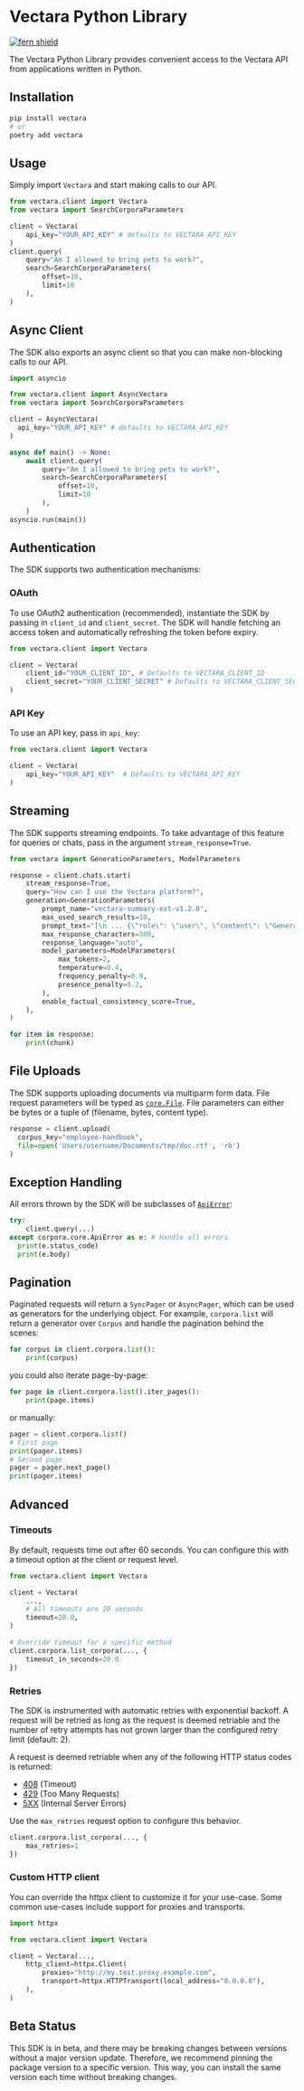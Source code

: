 # Vectara Python Library

[![fern shield](https://img.shields.io/badge/%F0%9F%8C%BF-SDK%20generated%20by%20Fern-brightgreen)](https://github.com/fern-api/fern)

The Vectara Python Library provides convenient access to the Vectara API from applications written in Python.

## Installation

```sh
pip install vectara
# or
poetry add vectara
```

## Usage
Simply import `Vectara` and start making calls to our API.

```python
from vectara.client import Vectara
from vectara import SearchCorporaParameters

client = Vectara(
    api_key="YOUR_API_KEY" # defaults to VECTARA_API_KEY
)
client.query(
    query="Am I allowed to bring pets to work?",
    search=SearchCorporaParameters(
        offset=10,
        limit=10
    ),
)
```

## Async Client
The SDK also exports an async client so that you can make non-blocking calls to our API.

```python
import asyncio

from vectara.client import AsyncVectara
from vectara import SearchCorporaParameters

client = AsyncVectara(
  api_key="YOUR_API_KEY" # defaults to VECTARA_API_KEY
)

async def main() -> None:
    await client.query(
        query="Am I allowed to bring pets to work?",
        search=SearchCorporaParameters(
            offset=10,
            limit=10
        ),
    )
asyncio.run(main())
```

## Authentication

The SDK supports two authentication mechanisms: 

### OAuth

To use OAuth2 authentication (recommended), instantiate the SDK by passing in `client_id` and `client_secret`. The SDK 
will handle fetching an access token and automatically refreshing the token before expiry. 

```python
from vectara.client import Vectara

client = Vectara(
    client_id="YOUR_CLIENT_ID", # Defaults to VECTARA_CLIENT_ID
    client_secret="YOUR_CLIENT_SECRET" # Defaults to VECTARA_CLIENT_SECRET
)
```

### API Key

To use an API key, pass in `api_key`:

```python
from vectara.client import Vectara

client = Vectara(
    api_key="YOUR_API_KEY"  # Defaults to VECTARA_API_KEY
)
```

## Streaming
The SDK supports streaming endpoints. To take advantage of this feature for queries or chats, pass in the argument 
`stream_response=True`. 

```python
from vectara import GenerationParameters, ModelParameters

response = client.chats.start(
    stream_response=True,
    query="How can I use the Vectara platform?",
    generation=GenerationParameters(
        prompt_name="vectara-summary-ext-v1.2.0",
        max_used_search_results=10,
        prompt_text="[\n ... {\"role\": \"user\", \"content\": \"Generate a summary for the query '\''${vectaraQuery}'\'' based on the above results.\"} ... \n] \n",
        max_response_characters=300,
        response_language="auto",
        model_parameters=ModelParameters(
            max_tokens=2,
            temperature=0.4,
            frequency_penalty=0.9,
            presence_penalty=0.2,
        ),
        enable_factual_consistency_score=True,
    ),
)

for item in response:
    print(chunk)
```

## File Uploads
The SDK supports uploading documents via multiparm form data. File request parameters will be typed as [`core.File`](./src/core/file.py). File parameters 
can either be bytes or a tuple of (filename, bytes, content type). 

```python
response = client.upload(
  corpus_key="employee-handbook",
  file=open('Users/username/Documents/tmp/doc.rtf', 'rb')
)
```

## Exception Handling
All errors thrown by the SDK will be subclasses of [`ApiError`](./src/vectara/core/api_error.py):

```python
try:
    client.query(...)
except corpora.core.ApiError as e: # Handle all errors
  print(e.status_code)
  print(e.body)
```

## Pagination

Paginated requests will return a `SyncPager` or `AsyncPager`, which can be used as generators for the underlying object. For example, `corpora.list` will return a generator over `Corpus` and handle the pagination behind the scenes:

```python
for corpus in client.corpora.list():
    print(corpus)
```

you could also iterate page-by-page:

```python
for page in client.corpora.list().iter_pages():
    print(page.items)
```

or manually: 

```python
pager = client.corpora.list()
# First page
print(pager.items)
# Second page
pager = pager.next_page()
print(pager.items)
```

## Advanced 

### Timeouts

By default, requests time out after 60 seconds. You can configure this with a
timeout option at the client or request level.

```python
from vectara.client import Vectara

client = Vectara(
    ...,
    # All timeouts are 20 seconds
    timeout=20.0,
)

# Override timeout for a specific method
client.corpora.list_corpora(..., {
    timeout_in_seconds=20.0
})
```

### Retries

The SDK is instrumented with automatic retries with exponential backoff. A request will be
retried as long as the request is deemed retriable and the number of retry attempts has not grown larger
than the configured retry limit (default: 2).

A request is deemed retriable when any of the following HTTP status codes is returned:

- [408](https://developer.mozilla.org/en-US/docs/Web/HTTP/Status/408) (Timeout)
- [429](https://developer.mozilla.org/en-US/docs/Web/HTTP/Status/429) (Too Many Requests)
- [5XX](https://developer.mozilla.org/en-US/docs/Web/HTTP/Status/500) (Internal Server Errors)

Use the `max_retries` request option to configure this behavior.

```python
client.corpora.list_corpora(..., {
    max_retries=1
})
```

### Custom HTTP client

You can override the httpx client to customize it for your use-case. Some common use-cases
include support for proxies and transports.

```python
import httpx

from vectara.client import Vectara

client = Vectara(...,
    http_client=httpx.Client(
        proxies="http://my.test.proxy.example.com",
        transport=httpx.HTTPTransport(local_address="0.0.0.0"),
    ),
)
```

## Beta Status

This SDK is in beta, and there may be breaking changes between versions without a major 
version update. Therefore, we recommend pinning the package version to a specific version. 
This way, you can install the same version each time without breaking changes.
